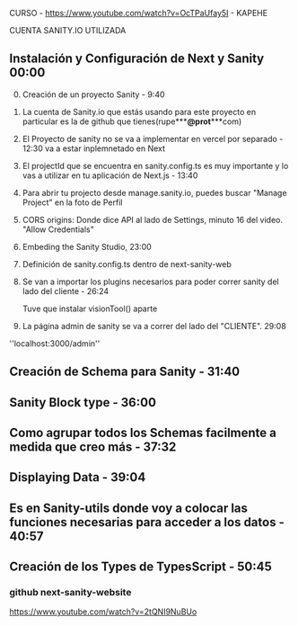 CURSO - https://www.youtube.com/watch?v=OcTPaUfay5I - KAPEHE

CUENTA SANITY.IO UTILIZADA

## Instalación y Configuración de Next y Sanity 00:00

0. Creación de un proyecto Sanity - 9:40

1. La cuenta de Sanity.io que estás usando para este proyecto en particular es
   la de github que tienes(rupe**\***@prot**\***com)

2. El Proyecto de sanity no se va a implementar en vercel por separado - 12:30
   va a estar inplemnetado en Next

3. El projectId que se encuentra en sanity.config.ts es muy importante y lo vas
   a utilizar en tu aplicación de Next.js - 13:40

4. Para abrir tu projecto desde manage.sanity.io, puedes buscar "Manage Project" en la foto de Perfil

5. CORS origins: Donde dice API al lado de Settings, minuto 16 del video. "Allow Credentials"

6. Embeding the Sanity Studio, 23:00

7. Definición de sanity.config.ts dentro de next-sanity-web

8. Se van a importar los plugins necesarios para poder correr sanity del lado del cliente - 26:24

   Tuve que instalar visionTool() aparte

9. La página admin de sanity se va a correr del lado del "CLIENTE". 29:08

''localhost:3000/admin''

## Creación de Schema para Sanity - 31:40

## Sanity Block type - 36:00

## Como agrupar todos los Schemas facilmente a medida que creo más - 37:32

## Displaying Data - 39:04

## Es en Sanity-utils donde voy a colocar las funciones necesarias para acceder a los datos - 40:57

## Creación de los Types de TypesScript - 50:45

### github next-sanity-website

https://www.youtube.com/watch?v=2tQNI9NuBUo
